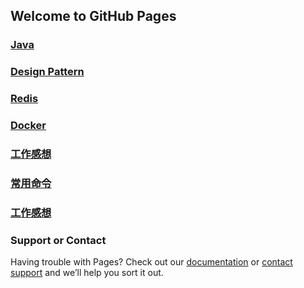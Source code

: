 ## Welcome to GitHub Pages


### [Java](./java/algorithm.md)

### [Design Pattern](./Design&#32;Pattern/index.md)

### [Redis](./Redis/Redis.md)

### [Docker](./docker/docker.md)

### [工作感想](./work/work.md)

### [常用命令](./常用命令/index.md)

### [工作感想](./tmp/tmp.md)


### Support or Contact

Having trouble with Pages? Check out our [documentation](https://help.github.com/categories/github-pages-basics/) or [contact support](sunxiaowei199325@163.com) and we’ll help you sort it out.
